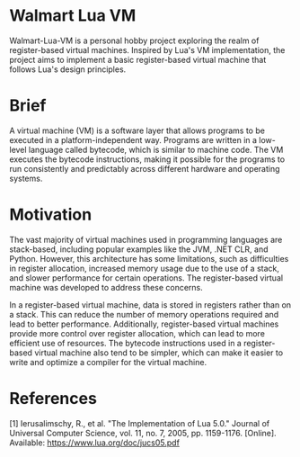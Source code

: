 # Walmart Lua VM
Walmart-Lua-VM is a personal hobby project exploring the realm of register-based virtual machines. Inspired by Lua's VM implementation, the project aims to implement a basic register-based virtual machine that follows Lua's design principles.

# Brief 
A virtual machine (VM) is a software layer that allows programs to be executed in a platform-independent way. Programs are written in a low-level language called bytecode, which is similar to machine code. The VM executes the bytecode instructions, making it possible for the programs to run consistently and predictably across different hardware and operating systems.

# Motivation
The vast majority of virtual machines used in programming languages are stack-based, including popular examples like the JVM, .NET CLR, and Python. However, this architecture has some limitations, such as difficulties in register allocation, increased memory usage due to the use of a stack, and slower performance for certain operations. The register-based virtual machine was developed to address these concerns.

In a register-based virtual machine, data is stored in registers rather than on a stack. This can reduce the number of memory operations required and lead to better performance. Additionally, register-based virtual machines provide more control over register allocation, which can lead to more efficient use of resources. The bytecode instructions used in a register-based virtual machine also tend to be simpler, which can make it easier to write and optimize a compiler for the virtual machine.

# References
[1] Ierusalimschy, R., et al. "The Implementation of Lua 5.0." Journal of Universal Computer Science, vol. 11, no. 7, 2005, pp. 1159-1176. [Online]. Available: https://www.lua.org/doc/jucs05.pdf
